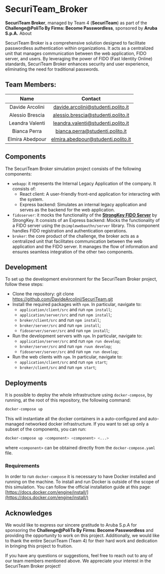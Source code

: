 # SecuriTeam_Broker
**SecuriTeam Broker**, managed by Team 4 (**SecuriTeam**) as part of the **Challenge@PoliTo By Firms: Become Passwordless**, sponsored by **Aruba S.p.A.**
About

SecuriTeam Broker is a comprehensive solution designed to facilitate passwordless authentication within organizations. It acts as a centralized unit that manages communication between the web application, FIDO server, and users. By leveraging the power of FIDO (Fast Identity Online) standards, SecuriTeam Broker enhances security and user experience, eliminating the need for traditional passwords.

## Team Members: 
| Name | Contact |
|:---:|:---:|
| Davide Arcolini | davide.arcolini@studenti.polito.it |
| Alessio Brescia | alessio.brescia@studenti.polito.it |
| Leandra Valenti | leandra.valenti@studenti.polito.it |
| Bianca Perra | bianca.perra@studenti.polito.it |
| Elmira Abedpour | elmira.abedpour@studenti.polito.it |

## Components

The SecuriTeam Broker simulation project consists of the following components:

- `webapp`: it represents the Internal Legacy Application of the company. It consists of:
  - React client: A user-friendly front-end application for interacting with the system.
  - Express backend: Simulates an internal legacy application and serves as the backend for the web application.
- `fidoserver`: it mocks the functionality of the [**StrongKey FIDO Server**](https://www.strongkey.com/products/software/fido-strong-authentication) by StrongKey. It consists of an Express backend: Mocks the functionality of a FIDO server using the `@simplewebauthn/server` library. This component handles FIDO registration and authentication operations.
- `broker`: the core product of the challenge, the broker acts as a centralized unit that facilitates communication between the web application and the FIDO server. It manages the flow of information and ensures seamless integration of the other two components.

## Development

To set up the development environment for the SecuriTeam Broker project, follow these steps:
- Clone the repository: git clone https://github.com/DavideArcolini/SecuriTeam.git
- Install the required packages with `npm`. In particular, navigate to: 
  - `application/client/src` and run `npm install`;
  - `application/server/src` and run `npm install`;
  - `broker/client/src` and run `npm install`;
  - `broker/server/src` and run `npm install`;
  - `fidoserver/server/src` and run `npm install`;
- Run the development servers with `npm`. In particular, navigate to:
  - `application/server/src` and run `npm run develop`;
  - `broker/server/src` and run `npm ruun develop`;
  - `fidoserver/server/src` and run `npm run develop`;
- Run the web clients with `npm`. In particular, navigate to:
  - `application/client/src` and run `npm start`;
  - `broker/client/src` and run `npm start`;

## Deployments

It is possible to deploy the whole infrastructure using `docker-compose`, by running, at the root of this repository, the following command:
```bash
docker-compose up
```

This will instantiate all the docker containers in a auto-configured and auto-managed networked docker infrastructure. If you want to set up only a subset of the components, you can run:
```bash
docker-compose up <component> <component> <...>
```
where `<component>` can be obtained directly from the `docker-compose.yaml` file.


### Requirements
In order to run `docker-compose` it is necessary to have Docker installed and running on the machine. To install and run Docker is outside of the scope of this simulation. You can follow the official installation guide at this page: [https://docs.docker.com/engine/install/](https://docs.docker.com/engine/install/)

## Acknowledges
We would like to express our sincere gratitude to Aruba S.p.A for sponsoring the **Challenge@PoliTo By Firms: Become Passwordless** and providing the opportunity to work on this project. Additionally, we would like to thank the entire SecuriTeam (Team 4) for their hard work and dedication in bringing this project to fruition.

If you have any questions or suggestions, feel free to reach out to any of our team members mentioned above. We appreciate your interest in the SecuriTeam Broker project!
